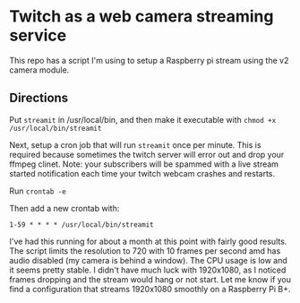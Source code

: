 # Twitch as a web camera streaming service
This repo has a script I'm using to setup a Raspberry pi stream using the v2 camera module. 

## Directions
Put `streamit` in /usr/local/bin, and then make it executable with `chmod +x /usr/local/bin/streamit`

Next, setup a cron job that will run `streamit` once per minute. This is required because sometimes the twitch server will error out and drop your ffmpeg clinet. Note: your subscribers will be spammed with a live stream started notification each time your twitch webcam crashes and restarts.

Run
`crontab -e`

Then add a new crontab with:

`1-59 * * * * /usr/local/bin/streamit`

I've had this running for about a month at this point with fairly good results. The script limits the resolution to 720 with 10 frames per second amd has audio disabled (my camera is behind a window). The CPU usage is low and it seems pretty stable. I didn't have much luck with 1920x1080, as I noticed frames dropping and the stream would hang or not start. Let me know if you find a configuration that streams 1920x1080 smoothly on a Raspberry Pi B+.
